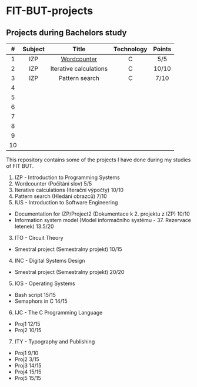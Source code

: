 # FIT-BUT-projects

## Projects during Bachelors study
|  # | Subject | Title | Technology | Points |
|:---:|:---:|:---:|:---:|:---:|
| 1  | IZP | [Wordcounter](https://github.com/MMarus/FIT-BUT-projects/tree/master/1BIT-First%20year/IZP/1.%20Wordcounter)  | C  |  5/5 |
| 2  | IZP  | Iterative calculations  | C  | 10/10  |
| 3  | IZP  | Pattern search  | C  | 7/10  |
| 4  |   |   |   |   |
| 5  |   |   |   |   |
| 6  |   |   |   |   |
| 7  |   |   |   |   |
| 8  |   |   |   |   |
| 9  |   |   |   |   |
| 10 |   |   |   |   |

This repository contains some of the projects I have done during my studies of FIT BUT.
1. IZP - Introduction to Programming Systems
 1. Wordcounter (Počítání slov) 5/5
 2. Iterative calculations (Iterační výpočty) 10/10
 3. Pattern search (Hledání obrazců) 7/10
2. IUS - Introduction to Software Engineering
 - Documentation for IZP/Project2 (Dokumentace k 2. projektu z IZP) 10/10
 - Information system model (Model informačního systému - 37. Rezervace letenek) 13.5/20
3. ITO - Circuit Theory
 - Smestral project (Semestralny projekt) 10/15
4. INC - Digital Systems Design
 - Smestral project (Semestralny projekt) 20/20
5. IOS - Operating Systems
 - Bash script 15/15
 - Semaphors in C 14/15
6. IJC - The C Programming Language
 - Proj1 12/15
 - Proj2 10/15
7. ITY - Typography and Publishing
 - Proj1 9/10
 - Proj2 3/15
 - Proj3 14/15
 - Proj4 15/15
 - Proj5 15/15
